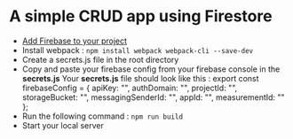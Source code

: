 # A simple CRUD app using Firestore
- [Add Firebase to your project](https://firebase.google.com/docs/web/setup "Add firebase to your project")
- Install webpack : 
`npm install webpack webpack-cli --save-dev`
- Create a secrets.js file in the root directory
- Copy and paste your firebase config from your firebase console in the **secrets.js**
Your **secrets.js** file should look like this : 
        export const firebaseConfig = {
          apiKey: "",
          authDomain: "",
          projectId: "",
          storageBucket: "",
          messagingSenderId: "",
          appId: "",
          measurementId: ""
        };
- Run the following command :
`npm run build`
- Start your local server
